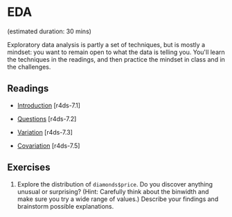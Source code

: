 # EDA
(estimated duration: 30 mins)

Exploratory data analysis is partly a set of techniques, but is mostly a
mindset: you want to remain open to what the data is telling you. You'll learn
the techniques in the readings, and then practice the mindset in class and in
the challenges.

## Readings

  * [Introduction](http://r4ds.had.co.nz/exploratory-data-analysis.html#introduction-3) [r4ds-7.1]

  * [Questions](http://r4ds.had.co.nz/exploratory-data-analysis.html#questions) [r4ds-7.2]

  * [Variation](http://r4ds.had.co.nz/exploratory-data-analysis.html#variation) [r4ds-7.3]

  * [Covariation](http://r4ds.had.co.nz/exploratory-data-analysis.html#covariation) [r4ds-7.5]


## Exercises

1.  Explore the distribution of `diamonds$price`. Do you discover anything
    unusual or surprising? (Hint: Carefully think about the binwidth and make
    sure you try a wide range of values.) Describe your findings and brainstorm
    possible explanations.


